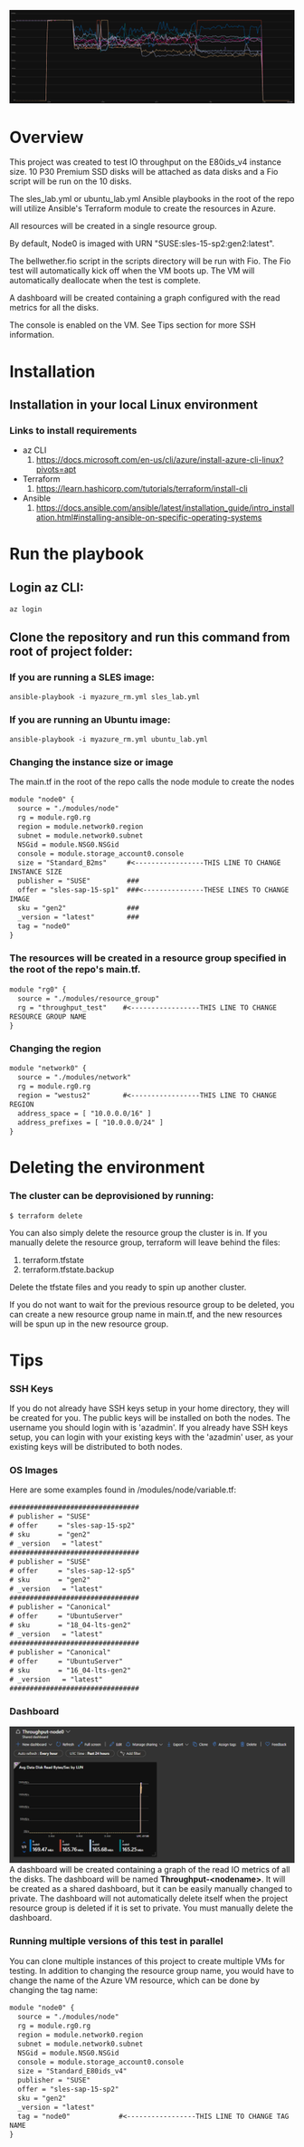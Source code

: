 ![image info](images/image.png)
# Overview
This project was created to test IO throughput on the E80ids_v4 instance size.  10 P30 Premium SSD disks will be attached as data disks and a Fio script will be run on the 10 disks.  

The sles_lab.yml or ubuntu_lab.yml Ansible playbooks in the root of the repo will utilize Ansible's Terraform module to create the resources in Azure.  

All resources will be created in a single resource group.  

By default, Node0 is imaged with URN "SUSE:sles-15-sp2:gen2:latest".    

The bellwether.fio script in the scripts directory will be run with Fio.
The Fio test will automatically kick off when the VM boots up. The VM will automatically deallocate when the test is complete.  

A dashboard will be created containing a graph configured with the read metrics for all the disks.  

The console is enabled on the VM.  See Tips section for more SSH information.
# Installation
## Installation in your local Linux environment 
### Links to install requirements
- az CLI
    1. https://docs.microsoft.com/en-us/cli/azure/install-azure-cli-linux?pivots=apt
- Terraform
    1. https://learn.hashicorp.com/tutorials/terraform/install-cli
- Ansible    
    1. https://docs.ansible.com/ansible/latest/installation_guide/intro_installation.html#installing-ansible-on-specific-operating-systems

# Run the playbook
## Login az CLI:
```console
az login
```  
## Clone the repository and run this command from root of project folder:
### If you are running a SLES image:
```console
ansible-playbook -i myazure_rm.yml sles_lab.yml
```  
### If you are running an Ubuntu image:
```console
ansible-playbook -i myazure_rm.yml ubuntu_lab.yml
```  
### Changing the instance size or image
The main.tf in the root of the repo calls the node module to create the nodes
```hcl
module "node0" {
  source = "./modules/node"
  rg = module.rg0.rg
  region = module.network0.region
  subnet = module.network0.subnet
  NSGid = module.NSG0.NSGid
  console = module.storage_account0.console
  size = "Standard_B2ms"     #<-----------------THIS LINE TO CHANGE INSTANCE SIZE 
  publisher = "SUSE"         ###
  offer = "sles-sap-15-sp1"  ###<---------------THESE LINES TO CHANGE IMAGE
  sku = "gen2"               ###
  _version = "latest"        ###
  tag = "node0"
}
```
### The resources will be created in a resource group specified in the root of the repo's main.tf.  
```console
module "rg0" {
  source = "./modules/resource_group"
  rg = "throughput_test"    #<-----------------THIS LINE TO CHANGE RESOURCE GROUP NAME
}
```
### Changing the region
```console
module "network0" {
  source = "./modules/network"
  rg = module.rg0.rg 
  region = "westus2"        #<-----------------THIS LINE TO CHANGE REGION
  address_space = [ "10.0.0.0/16" ]
  address_prefixes = [ "10.0.0.0/24" ]
}
```

# Deleting the environment
### The cluster can be deprovisioned by running:
```console
$ terraform delete
```  
You can also simply delete the resource group the cluster is in.  If you manually delete the resource group, terraform will leave behind the files:
1. terraform.tfstate
1. terraform.tfstate.backup

Delete the tfstate files and you ready to spin up another cluster.  

If you do not want to wait for the previous resource group to be deleted, you can create a new resource group name in main.tf, and the new resources will be spun up in the new resource group.

# Tips

### SSH Keys
If you do not already have SSH keys setup in your home directory, they will be created for you.  The public keys will be installed on both the nodes.  The username you should login with is 'azadmin'.  If you already have SSH keys setup, you can login with your existing keys with the 'azadmin' user, as your existing keys will be distributed to both nodes.

### OS Images
Here are some examples found in /modules/node/variable.tf:
```console
################################
# publisher = "SUSE"
# offer     = "sles-sap-15-sp2"
# sku       = "gen2"
# _version   = "latest"
################################
# publisher = "SUSE"
# offer     = "sles-sap-12-sp5"
# sku       = "gen2"
# _version   = "latest"
################################
# publisher = "Canonical"
# offer     = "UbuntuServer"
# sku       = "18_04-lts-gen2"
# _version   = "latest"
################################
# publisher = "Canonical"
# offer     = "UbuntuServer"
# sku       = "16_04-lts-gen2"
# _version   = "latest"
################################
```

### Dashboard
![image info](images/image2.png)
A dashboard will be created containing a graph of the read IO metrics of all the disks.  The dashboard will be named **Throughput-\<nodename\>**.  It will be created as a shared dashboard, but it can be easily manually changed to private.  The dashboard will not automatically delete itself when the project resource group is deleted if it is set to private.  You must manually delete the dashboard.


### Running multiple versions of this test in parallel
You can clone multiple instances of this project to create multiple VMs for testing. In addition to changing the resource group name, you would have to change the name of the Azure VM resource, which can be done by changing the tag name:
```console
module "node0" {
  source = "./modules/node"
  rg = module.rg0.rg
  region = module.network0.region
  subnet = module.network0.subnet
  NSGid = module.NSG0.NSGid
  console = module.storage_account0.console
  size = "Standard_E80ids_v4"
  publisher = "SUSE"    
  offer = "sles-sap-15-sp2"
  sku = "gen2"
  _version = "latest"
  tag = "node0"            #<-----------------THIS LINE TO CHANGE TAG NAME
}
```
